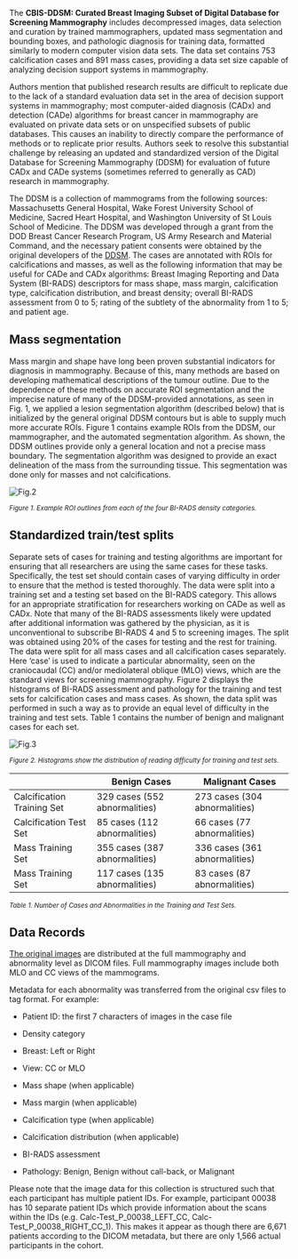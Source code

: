 The **CBIS-DDSM: Curated Breast Imaging Subset of Digital Database for Screening Mammography** includes decompressed images, data selection and curation by trained mammographers, updated mass segmentation and bounding boxes, and pathologic diagnosis for training data, formatted similarly to modern computer vision data sets. The data set contains 753 calcification cases and 891 mass cases, providing a data set size capable of analyzing decision support systems in mammography. 

Authors mention that published research results are difficult to replicate due to the lack of a standard evaluation data set in the area of decision support systems in mammography; most computer-aided diagnosis (CADx) and detection (CADe) algorithms for breast cancer in mammography are evaluated on private data sets or on unspecified subsets of public databases. This causes an inability to directly compare the performance of methods or to replicate prior results. Authors seek to resolve this substantial challenge by releasing an updated and standardized version of the Digital Database for Screening Mammography (DDSM) for evaluation of future CADx and CADe systems (sometimes referred to generally as CAD) research in mammography.

The DDSM is a collection of mammograms from the following sources: Massachusetts General Hospital, Wake Forest University School of Medicine, Sacred Heart Hospital, and Washington University of St Louis School of Medicine. The DDSM was developed through a grant from the DOD Breast Cancer Research Program, US Army Research and Material Command, and the necessary patient consents were obtained by the original developers of the [DDSM](http://marathon.csee.usf.edu/Mammography/software/HeathEtAlIWDM_2000.pdf). The cases are annotated with ROIs for calcifications and masses, as well as the following information that may be useful for CADe and CADx algorithms: Breast Imaging Reporting and Data System (BI-RADS) descriptors for mass shape, mass margin, calcification type, calcification distribution, and breast density; overall BI-RADS assessment from 0 to 5; rating of the subtlety of the abnormality from 1 to 5; and patient age.

## Mass segmentation

Mass margin and shape have long been proven substantial indicators for diagnosis in mammography. Because of this, many methods are based on developing mathematical descriptions of the tumour outline. Due to the dependence of these methods on accurate ROI segmentation and the imprecise nature of many of the DDSM-provided annotations, as seen in Fig. 1, we applied a lesion segmentation algorithm (described below) that is initialized by the general original DDSM contours but is able to supply much more accurate ROIs. Figure 1 contains example ROIs from the DDSM, our mammographer, and the automated segmentation algorithm. As shown, the DDSM outlines provide only a general location and not a precise mass boundary. The segmentation algorithm was designed to provide an exact delineation of the mass from the surrounding tissue. This segmentation was done only for masses and not calcifications.

![Fig.2](https://media.springernature.com/lw685/springer-static/image/art%3A10.1038%2Fsdata.2017.177/MediaObjects/41597_2017_Article_BFsdata2017177_Fig2_HTML.jpg?as=webp)

<span style="font-size: smaller; font-style: italic;">Figure 1. Example ROI outlines from each of the four BI-RADS density categories.</span>

## Standardized train/test splits

Separate sets of cases for training and testing algorithms are important for ensuring that all researchers are using the same cases for these tasks. Specifically, the test set should contain cases of varying difficulty in order to ensure that the method is tested thoroughly. The data were split into a training set and a testing set based on the BI-RADS category. This allows for an appropriate stratification for researchers working on CADe as well as CADx. Note that many of the BI-RADS assessments likely were updated after additional information was gathered by the physician, as it is unconventional to subscribe BI-RADS 4 and 5 to screening images. The split was obtained using 20% of the cases for testing and the rest for training. The data were split for all mass cases and all calcification cases separately. Here ‘case’ is used to indicate a particular abnormality, seen on the craniocaudal (CC) and/or mediolateral oblique (MLO) views, which are the standard views for screening mammography. Figure 2 displays the histograms of BI-RADS assessment and pathology for the training and test sets for calcification cases and mass cases. As shown, the data split was performed in such a way as to provide an equal level of difficulty in the training and test sets. Table 1 contains the number of benign and malignant cases for each set.

![Fig.3](https://media.springernature.com/lw685/springer-static/image/art%3A10.1038%2Fsdata.2017.177/MediaObjects/41597_2017_Article_BFsdata2017177_Fig3_HTML.jpg?as=webp)

<span style="font-size: smaller; font-style: italic;">Figure 2. Histograms show the distribution of reading difficulty for training and test sets.</span>


|                            |        Benign Cases          |        Malignant Cases       |
|----------------------------|------------------------------|------------------------------|
| Calcification Training Set | 329 cases (552 abnormalities)| 273 cases (304 abnormalities)|
| Calcification Test Set     | 85 cases (112 abnormalities) | 66 cases (77 abnormalities)  |
| Mass Training Set          | 355 cases (387 abnormalities)| 336 cases (361 abnormalities)|
| Mass Training Set          | 117 cases (135 abnormalities)| 83 cases (87 abnormalities)  |

<span style="font-size: smaller; font-style: italic;">Table 1. Number of Cases and Abnormalities in the Training and Test Sets.</span>

## Data Records

[The original images](https://wiki.cancerimagingarchive.net/pages/viewpage.action?pageId=22516629#22516629accaef0469834754b89af9e007760b10) are distributed at the full mammography and abnormality level as DICOM files. Full mammography images include both MLO and CC views of the mammograms.

Metadata for each abnormality was transferred from the original csv files to tag format. For example:

- Patient ID: the first 7 characters of images in the case file
- Density category
- Breast: Left or Right
- View: CC or MLO
- Mass shape (when applicable)
- Mass margin (when applicable)
- Calcification type (when applicable)
- Calcification distribution (when applicable)
- BI-RADS assessment

- Pathology: Benign, Benign without call-back, or Malignant

Please note that the image data for this collection is structured such that each participant has multiple patient IDs.  For example, participant 00038 has 10 separate patient IDs which provide information about the scans within the IDs (e.g. Calc-Test_P_00038_LEFT_CC, Calc-Test_P_00038_RIGHT_CC_1).  This makes it appear as though there are 6,671 patients according to the DICOM metadata, but there are only 1,566 actual participants in the cohort.
